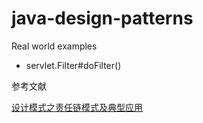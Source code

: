 # java-design-patterns


Real world examples
- servlet.Filter#doFilter()


参考文献

[设计模式之责任链模式及典型应用](https://cloud.tencent.com/developer/article/1385914)